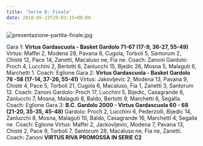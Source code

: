 ```yaml
---
title: 'Serie D: Finale'
date: 2010-05-23T20:03:15+00:00
---
```

![presentazione-partita-finale.jpg](http://www.basketgardolo.it/wp-content/uploads/2010/05/presentazione-partita-finale.jpg)

Gara 1: **Virtus Gardascuola - Basket Gardolo 71-67 (17-9, 36-27, 55-49)** Virtus: Maffei 2, Modena 28, Pavana 8, Cugola, Torboli 5, Santorum 2, Chisté 12, Pace 14, Zanetti, Macaluso ne, Fia ne. Coach: Zanoni Gardolo: Proch 4, Lucchini 2, Bertotti 6, Zanlucchi 15, Bjedic 26, Mosna 5, Malaguti 6, Marchetti 1. Coach: Eglione Gara 2: **Virtus Gardascuola - Basket Gardolo 76 -58 (17-14, 37-26, 55-41)** Virtus: Jakovljevic 2, Modena 13, Pavana 9, Chisté 4, Pace 5, Torboli 21, Cugola 6, Macaluso, Fia 1, Zanetti 3, Santorum 12. Coach: Zanoni Gardolo: Proch 17, Lucchini 5, Bijedic, Casagrande 6, Zanlucchi 7, Mosna, Malaguti 8, Baldo, Bertotti 9, Marchetti 6, Segalla. Coach: Eglione Gara 3: **B.C. Gardolo 2000 - Virtus Gardascuola 60 - 68  
(21-20, 35-35, 45-48)** Gardolo: Proch 2, Lucchini 6, Pederzolli, Bijedic 14, Zanlucchi 8, Mosna, Malaguti 10, Baldo, Casagrande 16, Marchetti 4, Segalla ne. Coach: Eglione Virtus: Maffei 2, Jackovljevic, Modena 7, Pavana 13, Chisté 2, Pace 9, Torboli 7, Santorum 28, Macaluso ne, Fia ne, Zanetti. Coach: Zanoni **VIRTUS RIVA PROMOSSA IN SERIE C2**